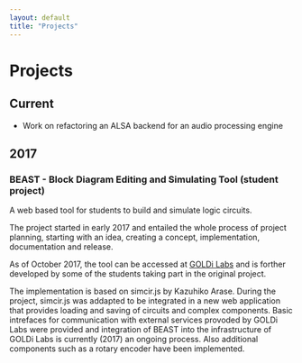 ```yaml
---
layout: default
title: "Projects"
---
```


# Projects

## Current

* Work on refactoring an ALSA backend for an audio processing engine

## 2017

### BEAST - Block Diagram Editing and Simulating Tool (student project)

A web based tool for students to build and simulate logic circuits.

The project started in early 2017 and entailed the whole process of
project planning, starting with an idea, creating a concept,
implementation, documentation and release.

As of October 2017, the tool can be accessed at [GOLDi
Labs](http://goldi-labs.net/BEAST.html) and is forther developed by some
of the students taking part in the original project.

The implementation is based on simcir.js by Kazuhiko Arase. During the
project, simcir.js was addapted to be integrated in a new web
application that provides loading and saving of circuits and complex
components.  Basic intrefaces for communication with external services
provoded by GOLDi Labs were provided and integration of BEAST into the
infrastructure of GOLDi Labs is currently (2017) an ongoing process.
Also additional components such as a rotary encoder have been
implemented.
